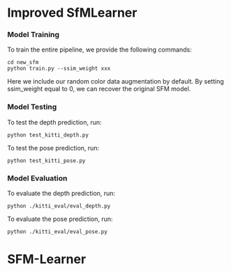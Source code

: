 # Improved SfMLearner

### Model Training
To train the entire pipeline, we provide the following commands:
```commandline
cd new_sfm
python train.py --ssim_weight xxx
```
Here we include our random color data augmentation by default. By setting ssim_weight equal to 0, we can recover the original SFM model.

### Model Testing
To test the depth prediction, run:
```commandline
python test_kitti_depth.py
```

To test the pose prediction, run:
```commandline
python test_kitti_pose.py
```

### Model Evaluation
To evaluate the depth prediction, run:
```commandline
python ./kitti_eval/eval_depth.py
```

To evaluate the pose prediction, run:
```commandline
python ./kitti_eval/eval_pose.py
```
# SFM-Learner
